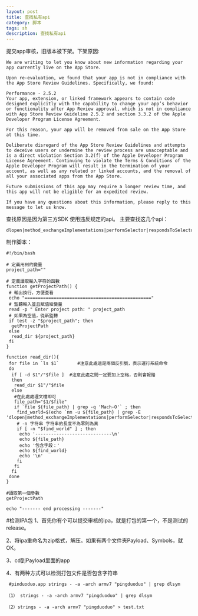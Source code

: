 ```yaml
---
layout: post
title: 查找私有api
category: 脚本
tags: sh
description: 查找私有api
---
```


提交app审核，旧版本被下架。下架原因:

	We are writing to let you know about new information regarding your app currently live on the App Store.
	
	Upon re-evaluation, we found that your app is not in compliance with the App Store Review Guidelines. Specifically, we found:
	
	Performance - 2.5.2
	Your app, extension, or linked framework appears to contain code designed explicitly with the capability to change your app’s behavior or functionality after App Review approval, which is not in compliance with App Store Review Guideline 2.5.2 and section 3.3.2 of the Apple Developer Program License Agreement.
	
	For this reason, your app will be removed from sale on the App Store at this time.
	
	Deliberate disregard of the App Store Review Guidelines and attempts to deceive users or undermine the review process are unacceptable and is a direct violation Section 3.2(f) of the Apple Developer Program License Agreement. Continuing to violate the Terms & Conditions of the Apple Developer Program will result in the termination of your account, as well as any related or linked accounts, and the removal of all your associated apps from the App Store.
	
	Future submissions of this app may require a longer review time, and this app will not be eligible for an expedited review.
	
	If you have any questions about this information, please reply to this message to let us know.

查找原因是因为第三方SDK 使用违反规定的api。
主要查找这几个api：

	dlopen|method_exchangeImplementations|performSelector|respondsToSelector|dlsym
	
制作脚本：
	
	#!/bin/bash
	
	# 定義用到的變量
	project_path=""
	
	# 定義讀取輸入字符的函數
	function getProjectPath() {
	 # 輸出換行，方便查看
	 echo "================================================"
	 # 監聽輸入並且賦值給變量
	 read -p " Enter project path: " project_path
	 # 如果為空值，從新監聽
	 if test -z "$project_path"; then
	  getProjectPath
	 else
	  read_dir ${project_path}
	 fi
	}
	
	function read_dir(){
	 for file in `ls $1`       #注意此處這是兩個反引號，表示運行系統命令
	 do
	  if [ -d $1"/"$file ]  #注意此處之間一定要加上空格，否則會報錯
	  then
	   read_dir $1"/"$file
	  else
	   #在此處處理文檔即可
	   file_path="$1/$file"
	   if `file ${file_path} | grep -q 'Mach-O'` ; then
	    find_world=$(echo `nm -u ${file_path} | grep -E 'dlopen|method_exchangeImplementations|performSelector|respondsToSelector|dlsym'`)
	    # -n 字符串 字符串的長度不為零則為真
	    if [ -n "$find_world" ] ; then
	     echo '-----------------------------\n'
	     echo ${file_path}
	     echo '包含字段：'
	     echo ${find_world}
	     echo '\n'
	    fi
	   fi
	  fi
	 done
	}   
	
	#讀取第一個參數
	getProjectPath
	
	echo "------- end processing -------"
	


#检测IPA包
1、首先你有个可以提交审核的ipa，就是打包的第一个，不是测试的release。

2、将ipa重命名为zip格式，解压。如果有两个文件夹Payload、Symbols，就OK。

3、cd到Payload里面的app

4、有两种方式可以检测打包文件是否包含字符串
	
	 #pinduoduo.app strings - -a -arch armv7 "pingduoduo" | grep dlsym
	
	（1） strings - -a -arch armv7 "pingduoduo" | grep dlsym
	
	（2）strings - -a -arch armv7 "pingduoduo" > test.txt
